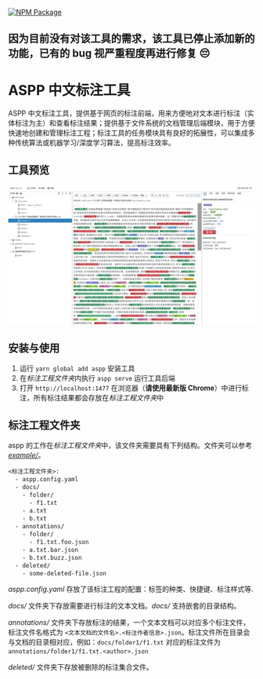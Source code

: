 [![NPM Package](https://img.shields.io/npm/v/aspp.svg?style=flat-square)](https://www.npmjs.org/package/aspp)

## 因为目前没有对该工具的需求，该工具已停止添加新的功能，已有的 bug 视严重程度再进行修复 😔

# ASPP 中文标注工具

ASPP 中文标注工具，提供基于网页的标注前端，用来方便地对文本进行标注（实体标注为主）和查看标注结果；提供基于文件系统的文档管理后端模块，用于方便快速地创建和管理标注工程；标注工具的任务模块具有良好的拓展性，可以集成多种传统算法或机器学习/深度学习算法，提高标注效率。

## 工具预览

![screenshot](/docs/screenshot.jpg)

## 安装与使用

1.  运行 `yarn global add aspp` 安装工具
2.  在*标注工程文件夹*内执行 `aspp serve` 运行工具后端
3.  打开 `http://localhost:1477` 在浏览器（**请使用最新版 Chrome**）中进行标注，所有标注结果都会存放在*标注工程文件夹*中

## 标注工程文件夹

aspp 的工作在*标注工程文件夹*中，该文件夹需要具有下列结构。文件夹可以参考 [_example/_](/packages/example/)。

```
<标注工程文件夹>:
  - aspp.config.yaml
  - docs/
    - folder/
      - f1.txt
    - a.txt
    - b.txt
  - annotations/
    - folder/
      - f1.txt.foo.json
    - a.txt.bar.json
    - b.txt.buzz.json
  - deleted/
    - some-deleted-file.json
```

_aspp.config.yaml_ 存放了该标注工程的配置：标签的种类、快捷键、标注样式等.

_docs/_ 文件夹下存放需要进行标注的文本文档。_docs/_ 支持嵌套的目录结构。

_annotations/_ 文件夹下存放标注的结果，一个文本文档可以对应多个标注文件，标注文件名格式为 `<文本文档的文件名>.<标注作者信息>.json`。标注文件所在目录会与文档的目录相对应，例如：`docs/folder1/f1.txt` 对应的标注文件为 `annotations/folder1/f1.txt.<author>.json`

_deleted/_ 文件夹下存放被删除的标注集合文件。
